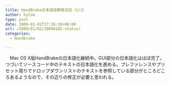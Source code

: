 ```yaml
---
title: HandBrake日本語版開発日誌（1/2）
author: hylom
type: post
date: 2009-01-01T17:26:10+00:00
url: /2009/01/02/20090102-status/
categories:
  - Handbrake

---
```

　Mac OS X版HandBrakeの日本語化継続中。GUI部分の日本語化はほぼ完了。つづいてソースコード中のテキストの日本語化を進める。プレファレンスやプリセット周りでドロップダウンリストのテキストを参照している部分がところどころあるようなので、その辺りの修正が必要と思われる。
